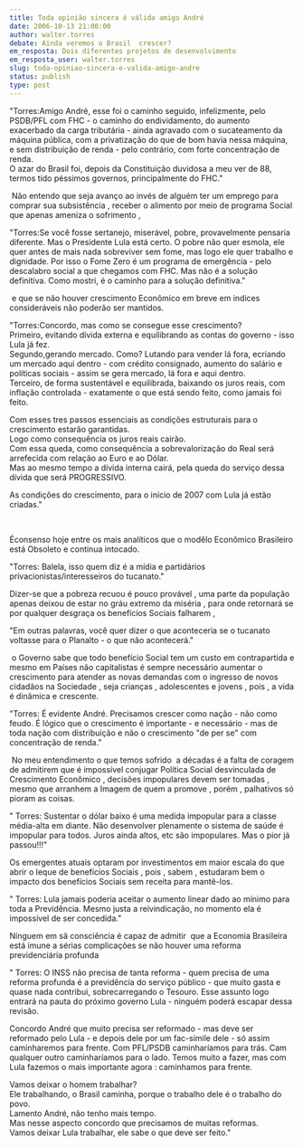 ```yaml
---
title: Toda opinião sincera é válida amigo André
date: 2006-10-13 21:00:00
author: walter.torres
debate: Ainda veremos o Brasil  crescer?
em_resposta: Dois diferentes projetos de desenvolvimento
em_resposta_user: walter.torres
slug: toda-opiniao-sincera-e-valida-amigo-andre
status: publish 
type: post
---
```


"Torres:Amigo André, esse foi o caminho seguido, infelizmente, pelo PSDB/PFL com FHC - o caminho do endividamento, do aumento exacerbado da carga tributária - ainda agravado com o sucateamento da máquina pública, com a privatização do que de bom havia nessa máquina, e sem distribuição de renda - pelo contrário, com forte concentração de renda.  
O azar do Brasil foi, depois da Constituição duvidosa a meu ver de 88, termos tido péssimos governos, principalmente do FHC."


  
 Não entendo que seja avanço ao invés de alguém ter um emprego para comprar sua subsistência , receber o alimento por meio de programa Social que apenas ameniza o sofrimento ,


"Torres:Se você fosse sertanejo, miserável, pobre, provavelmente pensaria diferente. Mas o Presidente Lula está certo. O pobre não quer esmola, ele quer antes de mais nada sobreviver sem fome, mas logo ele quer trabalho e dignidade. Por isso o Fome Zero é um programa de emergência - pelo descalabro social a que chegamos com FHC. Mas não é a solução definitiva. Como mostri, é o caminho para a solução definitiva."


 e que se não houver crescimento Econômico em breve em indices consideráveis não poderão ser mantidos.


"Torres:Concordo, mas como se consegue esse crescimento?  
Primeiro, evitando dívida externa e equilibrando as contas do governo - isso Lula já fez.  
Segundo,gerando mercado. Como? Lutando para vender lá fora, ecriando um mercado aqui dentro - com crédito consignado, aumento do salário e políticas sociais - assim se gera mercado, lá fora e aqui dentro.  
Terceiro, de forma sustentável e equilibrada, baixando os juros reais, com inflação controlada - exatamente o que está sendo feito, como jamais foi feito.


Com esses tres passos essenciais as condições estruturais para o crescimento estarão garantidas.  
Logo como consequência os juros reais cairão.  
Com essa queda, como consequência a sobrevalorização do Real será arrefecida com relação ao Euro e ao Dólar.  
Mas ao mesmo tempo a dívida interna cairá, pela queda do serviço dessa dívida que será PROGRESSIVO.


As condições do crescimento, para o início de 2007 com Lula já estão criadas."


 


  
Éconsenso hoje entre os mais analíticos que o modêlo Econômico Brasileiro está Obsoleto e continua intocado. 


"Torres: Balela, isso quem diz é a mídia e partidários privacionistas/interesseiros do tucanato."


Dizer-se que a pobreza recuou é pouco provável , uma parte da população apenas deixou de estar no gráu extremo da miséria , para onde retornará se por qualquer desgraça os benefícios Sociais falharem ,


  
"Em outras palavras, você quer dizer o que aconteceria se o tucanato voltasse para o Planalto - o que não acontecerá."


 o Governo sabe que todo benefício Social tem um custo em contrapartida e mesmo em Países não capitalistas é sempre necessário aumentar o crescimento para atender as novas demandas com o ingresso de novos cidadãos na Sociedade , seja crianças , adolescentes e jovens , pois , a vida é dinâmica e crescente.


"Torres: É evidente André. Precisamos crescer como nação - não como feudo. É lógico que o crescimento é importante - e necessário - mas de toda nação com distribuição e não o crescimento "de per se" com concentração de renda."


 No meu entendimento o que temos sofrido  a décadas é a falta de coragem de admitirem que é impossível conjugar Política Social desvinculada de Crescimento Econômico , decisões impopulares devem ser tomadas , mesmo que arranhem a Imagem de quem a promove , porém , palhativos só pioram as coisas. 


" Torres: Sustentar o dólar baixo é uma medida impopular para a classe média-alta em diante. Não desenvolver plenamente o sistema de saúde é impopular para todos. Juros ainda altos, etc são impopulares. Mas o pior já passou!!!"


Os emergentes atuais optaram por investimentos em maior escala do que abrir o leque de benefícios Sociais , pois , sabem , estudaram bem o impacto dos benefícios Sociais sem receita para mantê-los. 


" Torres: Lula jamais poderia aceitar o aumento linear dado ao mínimo para toda a Previdência. Mesmo justa a reivindicação, no momento ela é impossível de ser concedida."


Nínguem em sã consciência é capaz de admitir  que a Economia Brasileira está imune a sérias complicações se não houver uma reforma previdenciária profunda 


" Torres: O INSS não precisa de tanta reforma - quem precisa de uma reforma profunda é a previdência do serviço público - que muito gasta e quase nada contribui, sobrecarregando o Tesouro. Esse assunto logo entrará na pauta do próximo governo Lula - ninguém poderá escapar dessa revisão.


Concordo André que muito precisa ser reformado - mas deve ser reformado pelo Lula - e depois dele por um fac-símile dele - só assim caminharemos para frente. Com PFL/PSDB caminharíamos para trás. Cam qualquer outro caminharíamos para o lado. Temos muito a fazer, mas com Lula fazemos o mais importante agora : caminhamos para frente.


Vamos deixar o homem trabalhar?  
Ele trabalhando, o Brasil caminha, porque o trabalho dele é o trabalho do povo.  
Lamento André, não tenho mais tempo.  
Mas nesse aspecto concordo que precisamos de muitas reformas.  
Vamos deixar Lula trabalhar, ele sabe o que deve ser feito."


